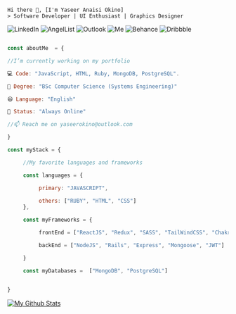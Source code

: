 <!-- <img src="assets/back.gif" width="100%" height="100%"/> -->

```

Hi there 👋, [I'm Yaseer Anaisi Okino]
> Software Developer | UI Enthusiast | Graphics Designer

```

![LinkedIn](https://img.shields.io/badge/LinkedIn-0077B5?style=for-the-badge&logo=linkedin&logoColor=white)
![AngelList](https://img.shields.io/badge/AngelList-%23D4D4D4.svg?style=for-the-badge&logo=AngelList&logoColor=black)
![Outlook](https://img.shields.io/badge/Outlook-0078D4?style=for-the-badge&logo=microsoft-outlook&logoColor=white)
![Me](https://img.shields.io/badge/website-000000?style=for-the-badge&logo=About.me&logoColor=white)
![Behance](https://img.shields.io/badge/Behance-1769ff?style=for-the-badge&logo=behance&logoColor=white)
![Dribbble](https://img.shields.io/badge/Dribbble-EA4C89?style=for-the-badge&logo=dribbble&logoColor=white)

```javascript

const aboutMe  = {

//I’m currently working on my portfolio

💻 Code: "JavaScript, HTML, Ruby, MongoDB, PostgreSQL".

👯 Degree: "BSc Computer Science (Systems Engineering)"

😄 Language: "English"

🌱 Status: "Always Online"

//📫 Reach me on yaseerokino@outlook.com

}


```

```javascript
const myStack = {

     //My favorite languages and frameworks

     const languages = {

          primary: "JAVASCRIPT",

          others: ["RUBY", "HTML", "CSS"]
     },

     const myFrameworks = {

          frontEnd = ["ReactJS", "Redux", "SASS", "TailWindCSS", "ChakraUI" ]

          backEnd = ["NodeJS", "Rails", "Express", "Mongoose", "JWT"]

     }

     const myDatabases =  ["MongoDB", "PostgreSQL"]


}
```

[![My Github Stats](https://github-readme-stats.vercel.app/api?username=yaseerokino&show_icons=true&theme=dark)](https://github.com/yaseerokino/yaseerokino)

<!-- ### **Stack**

#### **Languages**

![JavaScript](https://img.shields.io/badge/javascript-%23323330.svg?style=for-the-badge&logo=javascript&logoColor=%23F7DF1E)
![Ruby](https://img.shields.io/badge/ruby-%23CC342D.svg?style=for-the-badge&logo=ruby&logoColor=white)
![HTML5](https://img.shields.io/badge/html5-%23E34F26.svg?style=for-the-badge&logo=html5&logoColor=white)
![CSS3](https://img.shields.io/badge/css3-%231572B6.svg?style=for-the-badge&logo=css3&logoColor=white)

#### **Frameworks and Libraries**

![React](https://img.shields.io/badge/react-%2320232a.svg?style=for-the-badge&logo=react&logoColor=%2361DAFB)
![NodeJS](https://img.shields.io/badge/node.js-6DA55F?style=for-the-badge&logo=node.js&logoColor=white)
![Rails](https://img.shields.io/badge/rails-%23CC0000.svg?style=for-the-badge&logo=ruby-on-rails&logoColor=white)
![Redux](https://img.shields.io/badge/redux-%23593d88.svg?style=for-the-badge&logo=redux&logoColor=white)
![SASS](https://img.shields.io/badge/SASS-hotpink.svg?style=for-the-badge&logo=SASS&logoColor=white)
![TailwindCSS](https://img.shields.io/badge/tailwindcss-%2338B2AC.svg?style=for-the-badge&logo=tailwind-css&logoColor=white)
![Chakra](https://img.shields.io/badge/chakra-%234ED1C5.svg?style=for-the-badge&logo=chakraui&logoColor=white)

#### **Databases**

![MongoDB](https://img.shields.io/badge/MongoDB-4EA94B?style=for-the-badge&logo=mongodb&logoColor=white)
![PostgreSQL](https://img.shields.io/badge/PostgreSQL-316192?style=for-the-badge&logo=postgresql&logoColor=white)

#### **Design**

![Adobe XD](https://img.shields.io/badge/Adobe%20XD-470137?style=for-the-badge&logo=Adobe%20XD&logoColor=#FF61F6)
![Figma](https://img.shields.io/badge/figma-%23F24E1E.svg?style=for-the-badge&logo=figma&logoColor=white)
![Adobe Photoshop](https://img.shields.io/badge/adobephotoshop-%2331A8FF.svg?style=for-the-badge&logo=adobephotoshop&logoColor=white)
![Adobe Illustrator](https://img.shields.io/badge/adobeillustrator-%23FF9A00.svg?style=for-the-badge&logo=adobeillustrator&logoColor=white) -->

```

```
